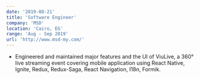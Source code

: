 ```yaml
---
date: '2019-08-21'
title: 'Software Engineer'
company: 'MSD'
location: 'Cairo, EG'
range: 'Aug - Sep 2019'
url: 'http://www.msd-my.com/'
---
```


- Engineered and maintained major features and the UI of ViuLive, a 360° live streaming event covering mobile application using React Native, Ignite, Redux, Redux-Saga, React Navigation, I18n, Formik.
